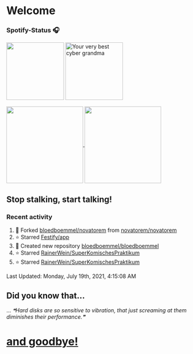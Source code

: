# Welcome
### Spotify-Status 🎧
<p float="left" >
  <img src="https://novatorem-amber-nine.vercel.app/api/spotify" height="150px"/>
  <img alt="Your very best cyber grandma" src="https://thekenyonthrill.files.wordpress.com/2013/10/44-grandma-computer-e1381195849436.jpg" height="150px"/>
</p>


<a href="https://github.com/bloedboemmel">
  <img align="center" src="https://letstrys-bloedboemmel.vercel.app/api/?username=bloedboemmel&show_icons=true&theme=radical" height="200"/>
  
</a>
<a href="https://github.com/bloedboemmel">
  <img align="center" src="https://letstrys-bloedboemmel.vercel.app/api/top-langs/?username=bloedboemmel&theme=radical"  height="200"/>
</a>

## Stop stalking, start talking!
### Recent activity
<!--RECENT_ACTIVITY:start-->
1. 🔱 Forked [bloedboemmel/novatorem](https://github.com/bloedboemmel/novatorem) from [novatorem/novatorem](https://github.com/novatorem/novatorem)
2. ⭐ Starred [Festify/app](https://github.com/Festify/app)
3. 📔 Created new repository [bloedboemmel/bloedboemmel](https://github.com/bloedboemmel/bloedboemmel)
4. ⭐ Starred [RainerWein/SuperKomischesPraktikum](https://github.com/RainerWein/SuperKomischesPraktikum)
5. ⭐ Starred [RainerWein/SuperKomischesPraktikum](https://github.com/RainerWein/SuperKomischesPraktikum)
<!--RECENT_ACTIVITY:end-->

<!--RECENT_ACTIVITY:last_update-->
Last Updated: Monday, July 19th, 2021, 4:15:08 AM
<!--RECENT_ACTIVITY:last_update_end-->


## Did you know that...
... <!--STARTS_HERE_QUOTE_README-->
<i>❝Hard disks are so sensitive to vibration, that just screaming at them diminishes their performance.❞</i>
<!--ENDS_HERE_QUOTE_README-->

# **[and goodbye!](http://www.5z8.info/open.exe_h2n6lk_worm)**
